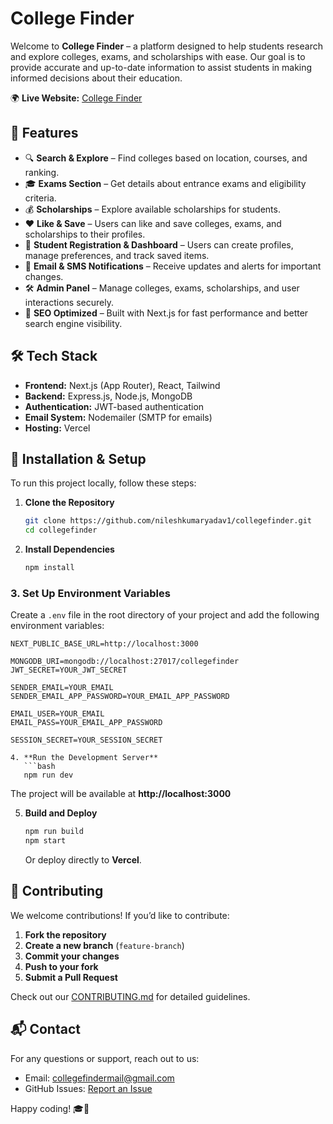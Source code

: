# College Finder

Welcome to **College Finder** – a platform designed to help students research and explore colleges, exams, and scholarships with ease. Our goal is to provide accurate and up-to-date information to assist students in making informed decisions about their education.

🌍 **Live Website:** [College Finder](https://collegefinder.site)

## 🚀 Features
- 🔍 **Search & Explore** – Find colleges based on location, courses, and ranking.
- 🎓 **Exams Section** – Get details about entrance exams and eligibility criteria.
- 💰 **Scholarships** – Explore available scholarships for students.
- ❤️ **Like & Save** – Users can like and save colleges, exams, and scholarships to their profiles.
- 📝 **Student Registration & Dashboard** – Users can create profiles, manage preferences, and track saved items.
- 📩 **Email & SMS Notifications** – Receive updates and alerts for important changes.
- 🛠 **Admin Panel** – Manage colleges, exams, scholarships, and user interactions securely.
- 🔎 **SEO Optimized** – Built with Next.js for fast performance and better search engine visibility.

## 🛠 Tech Stack
- **Frontend:** Next.js (App Router), React, Tailwind
- **Backend:** Express.js, Node.js, MongoDB
- **Authentication:** JWT-based authentication
- **Email System:** Nodemailer (SMTP for emails)
- **Hosting:** Vercel

## 🔧 Installation & Setup
To run this project locally, follow these steps:

1. **Clone the Repository**
   ```bash
   git clone https://github.com/nileshkumaryadav1/collegefinder.git
   cd collegefinder
   ```

2. **Install Dependencies**
   ```bash
   npm install
   ```

### 3. **Set Up Environment Variables**

Create a `.env` file in the root directory of your project and add the following environment variables:

```env
NEXT_PUBLIC_BASE_URL=http://localhost:3000

MONGODB_URI=mongodb://localhost:27017/collegefinder
JWT_SECRET=YOUR_JWT_SECRET

SENDER_EMAIL=YOUR_EMAIL
SENDER_EMAIL_APP_PASSWORD=YOUR_EMAIL_APP_PASSWORD

EMAIL_USER=YOUR_EMAIL
EMAIL_PASS=YOUR_EMAIL_APP_PASSWORD

SESSION_SECRET=YOUR_SESSION_SECRET

4. **Run the Development Server**
   ```bash
   npm run dev
   ```
   The project will be available at **http://localhost:3000**

5. **Build and Deploy**
   ```bash
   npm run build
   npm start
   ```
   Or deploy directly to **Vercel**.

## 🤝 Contributing
We welcome contributions! If you’d like to contribute:
1. **Fork the repository**
2. **Create a new branch** (`feature-branch`)
3. **Commit your changes**
4. **Push to your fork**
5. **Submit a Pull Request**

Check out our [CONTRIBUTING.md](CONTRIBUTING.md) for detailed guidelines.

## 📬 Contact
For any questions or support, reach out to us:
- Email: collegefindermail@gmail.com
- GitHub Issues: [Report an Issue](https://github.com/nileshkumaryadav1/collegefinder/issues)

Happy coding! 🎓🚀
